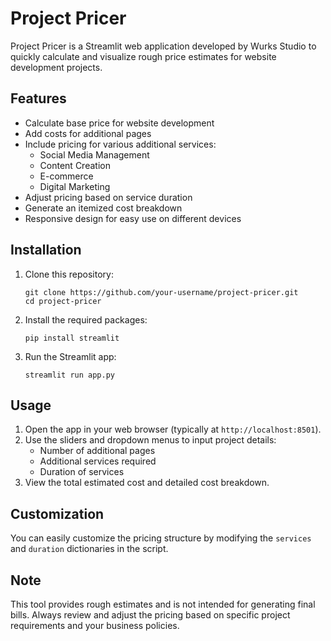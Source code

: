 # Project Pricer

Project Pricer is a Streamlit web application developed by Wurks Studio to quickly calculate and visualize rough price estimates for website development projects.

## Features

- Calculate base price for website development
- Add costs for additional pages
- Include pricing for various additional services:
  - Social Media Management
  - Content Creation
  - E-commerce
  - Digital Marketing
- Adjust pricing based on service duration
- Generate an itemized cost breakdown
- Responsive design for easy use on different devices

## Installation

1. Clone this repository:
   ```
   git clone https://github.com/your-username/project-pricer.git
   cd project-pricer
   ```

2. Install the required packages:
   ```
   pip install streamlit
   ```

3. Run the Streamlit app:
   ```
   streamlit run app.py
   ```

## Usage

1. Open the app in your web browser (typically at `http://localhost:8501`).
2. Use the sliders and dropdown menus to input project details:
   - Number of additional pages
   - Additional services required
   - Duration of services
3. View the total estimated cost and detailed cost breakdown.

## Customization

You can easily customize the pricing structure by modifying the `services` and `duration` dictionaries in the script.

## Note

This tool provides rough estimates and is not intended for generating final bills. Always review and adjust the pricing based on specific project requirements and your business policies.
